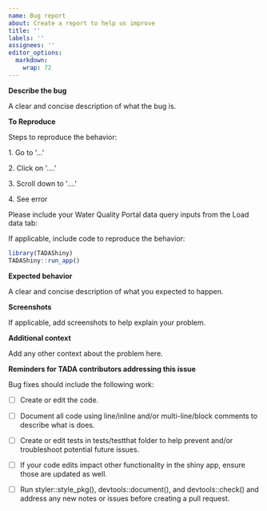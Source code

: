 ```yaml
---
name: Bug report
about: Create a report to help us improve
title: ''
labels: ''
assignees: ''
editor_options: 
  markdown: 
    wrap: 72
---
```


**Describe the bug**

A clear and concise description of what the bug is.

**To Reproduce**

Steps to reproduce the behavior:

1\. Go to '...'

2\. Click on '....'

3\. Scroll down to '....'

4\. See error

Please include your Water Quality Portal data query inputs from the Load
data tab:

If applicable, include code to reproduce the behavior:

``` r
library(TADAShiny)
TADAShiny::run_app()
```

**Expected behavior**

A clear and concise description of what you expected to happen.

**Screenshots**

If applicable, add screenshots to help explain your problem.

**Additional context**

Add any other context about the problem here.

**Reminders for TADA contributors addressing this issue**

Bug fixes should include the following work:

-   [ ] Create or edit the code.

-   [ ] Document all code using line/inline and/or multi-line/block comments
    to describe what is does.

-   [ ] Create or edit tests in tests/testthat folder to help prevent and/or 
    troubleshoot potential future issues.

-   [ ] If your code edits impact other functionality in the shiny 
    app, ensure those are updated as well.

-   [ ] Run styler::style_pkg(), devtools::document(), and devtools::check() 
    and address any new notes or issues before creating a pull request.
